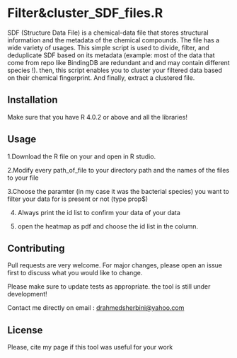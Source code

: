 # Filter&cluster_SDF_files.R

SDF (Structure Data File) is a chemical-data file that stores structural information and the metadata of the chemical compounds. The file has a wide variety of usages. This simple script is used to divide, filter, and deduplicate SDF based on its metadata (example: most of the data that come from repo like BindingDB are redundant and and may contain different species !). then, this script enables you to cluster your filtered data based on their chemical fingerprint. And finally, extract a clustered file.

## Installation

Make sure that you have R 4.0.2 or above and all the libraries!


## Usage
1.Download the R file on your and open in R studio.

2.Modify every path_of_file to your directory path and the names of the files to your file

3.Choose the paramter (in my case it was the bacterial species) you want to filter your data for is present or not (type prop$)

4. Always print the id list to confirm your data of your data

5.  open the heatmap as pdf and choose the id list in the column.

## Contributing
Pull requests are very welcome. For major changes, please open an issue first to discuss what you would like to change.

Please make sure to update tests as appropriate.
the tool is still under development!

Contact me directly on email : drahmedsherbini@yahoo.com


## License
Please, cite my page if this tool was useful for your work
